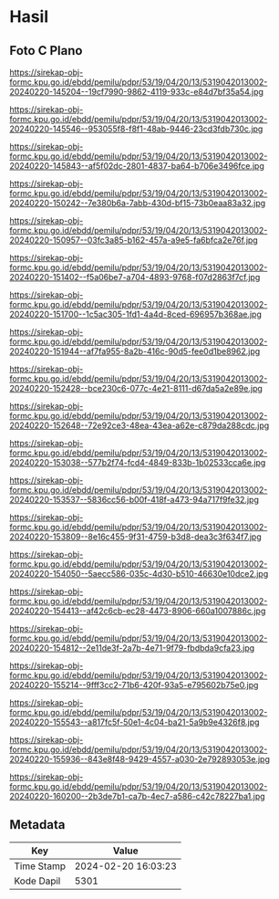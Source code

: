 # Hasil

## Foto C Plano

https://sirekap-obj-formc.kpu.go.id/ebdd/pemilu/pdpr/53/19/04/20/13/5319042013002-20240220-145204--19cf7990-9862-4119-933c-e84d7bf35a54.jpg

https://sirekap-obj-formc.kpu.go.id/ebdd/pemilu/pdpr/53/19/04/20/13/5319042013002-20240220-145546--953055f8-f8f1-48ab-9446-23cd3fdb730c.jpg

https://sirekap-obj-formc.kpu.go.id/ebdd/pemilu/pdpr/53/19/04/20/13/5319042013002-20240220-145843--af5f02dc-2801-4837-ba64-b706e3496fce.jpg

https://sirekap-obj-formc.kpu.go.id/ebdd/pemilu/pdpr/53/19/04/20/13/5319042013002-20240220-150242--7e380b6a-7abb-430d-bf15-73b0eaa83a32.jpg

https://sirekap-obj-formc.kpu.go.id/ebdd/pemilu/pdpr/53/19/04/20/13/5319042013002-20240220-150957--03fc3a85-b162-457a-a9e5-fa6bfca2e76f.jpg

https://sirekap-obj-formc.kpu.go.id/ebdd/pemilu/pdpr/53/19/04/20/13/5319042013002-20240220-151402--f5a06be7-a704-4893-9768-f07d2863f7cf.jpg

https://sirekap-obj-formc.kpu.go.id/ebdd/pemilu/pdpr/53/19/04/20/13/5319042013002-20240220-151700--1c5ac305-1fd1-4a4d-8ced-696957b368ae.jpg

https://sirekap-obj-formc.kpu.go.id/ebdd/pemilu/pdpr/53/19/04/20/13/5319042013002-20240220-151944--af7fa955-8a2b-416c-90d5-fee0d1be8962.jpg

https://sirekap-obj-formc.kpu.go.id/ebdd/pemilu/pdpr/53/19/04/20/13/5319042013002-20240220-152428--bce230c6-077c-4e21-8111-d67da5a2e89e.jpg

https://sirekap-obj-formc.kpu.go.id/ebdd/pemilu/pdpr/53/19/04/20/13/5319042013002-20240220-152648--72e92ce3-48ea-43ea-a62e-c879da288cdc.jpg

https://sirekap-obj-formc.kpu.go.id/ebdd/pemilu/pdpr/53/19/04/20/13/5319042013002-20240220-153038--577b2f74-fcd4-4849-833b-1b02533cca6e.jpg

https://sirekap-obj-formc.kpu.go.id/ebdd/pemilu/pdpr/53/19/04/20/13/5319042013002-20240220-153537--5836cc56-b00f-418f-a473-94a717f9fe32.jpg

https://sirekap-obj-formc.kpu.go.id/ebdd/pemilu/pdpr/53/19/04/20/13/5319042013002-20240220-153809--8e16c455-9f31-4759-b3d8-dea3c3f634f7.jpg

https://sirekap-obj-formc.kpu.go.id/ebdd/pemilu/pdpr/53/19/04/20/13/5319042013002-20240220-154050--5aecc586-035c-4d30-b510-46630e10dce2.jpg

https://sirekap-obj-formc.kpu.go.id/ebdd/pemilu/pdpr/53/19/04/20/13/5319042013002-20240220-154413--af42c6cb-ec28-4473-8906-660a1007886c.jpg

https://sirekap-obj-formc.kpu.go.id/ebdd/pemilu/pdpr/53/19/04/20/13/5319042013002-20240220-154812--2e11de3f-2a7b-4e71-9f79-fbdbda9cfa23.jpg

https://sirekap-obj-formc.kpu.go.id/ebdd/pemilu/pdpr/53/19/04/20/13/5319042013002-20240220-155214--9fff3cc2-71b6-420f-93a5-e795602b75e0.jpg

https://sirekap-obj-formc.kpu.go.id/ebdd/pemilu/pdpr/53/19/04/20/13/5319042013002-20240220-155543--a817fc5f-50e1-4c04-ba21-5a9b9e4326f8.jpg

https://sirekap-obj-formc.kpu.go.id/ebdd/pemilu/pdpr/53/19/04/20/13/5319042013002-20240220-155936--843e8f48-9429-4557-a030-2e792893053e.jpg

https://sirekap-obj-formc.kpu.go.id/ebdd/pemilu/pdpr/53/19/04/20/13/5319042013002-20240220-160200--2b3de7b1-ca7b-4ec7-a586-c42c78227ba1.jpg


## Metadata

| Key        | Value               |
| ---------- | ------------------- |
| Time Stamp | 2024-02-20 16:03:23 |
| Kode Dapil | 5301                |



